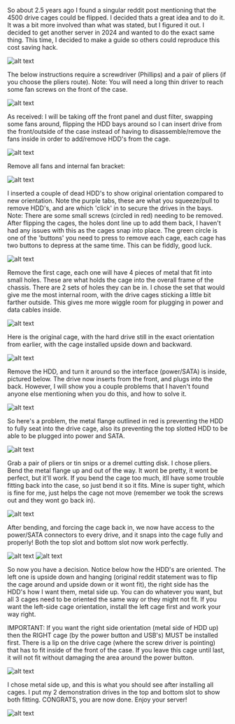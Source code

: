 So about 2.5 years ago I found a singular reddit post mentioning that the 4500 drive cages could be flipped. I decided thats a great idea and to do it. It was a bit more involved than what was stated, but I figured it out. I decided to get another server in 2024 and wanted to do the exact same thing. This time, I decided to make a guide so others could reproduce this cost saving hack.


![alt text](https://github.com/Ragnarawk/Frontload-4500U-drives/blob/main/Pastedimage20241208163145.png?raw=true)

The below instructions require a screwdriver (Phillips) and a pair of pliers (if you choose the pliers route). Note: You will need a long thin driver to reach some fan screws on the front of the case.

![alt text](https://github.com/Ragnarawk/Frontload-4500U-drives/blob/main/IMG_20241207_165158_919.jpg?raw=true)

As received: I will be taking off the front panel and dust filter, swapping some fans around, flipping the HDD bays around so I can insert drive from the front/outside of the case instead of having to disassemble/remove the fans inside in order to add/remove HDD's from the cage.

![alt text](https://github.com/Ragnarawk/Frontload-4500U-drives/blob/main/IMG_20241207_151418_0401.jpg?raw=true)

Remove all fans and internal fan bracket:

![alt text](https://github.com/Ragnarawk/Frontload-4500U-drives/blob/main/IMG_20241207_154143_397.jpg?raw=true)

I inserted a couple of dead HDD's to show original orientation compared to new orientation. Note the purple tabs, these are what you squeeze/pull to remove HDD's, and are which 'click' in to secure the drives in the bays. Note: There are some small screws (circled in red) needing to be removed. After flipping the cages, the holes dont line up to add them back, I haven't had any issues with this as the cages snap into place. 
The green circle is one of the 'buttons' you need to press to remove each cage, each cage has two buttons to depress at the same time. This can be fiddly, good luck.

![alt text](https://github.com/Ragnarawk/Frontload-4500U-drives/blob/main/IMG_20241207_160239_6272.jpg?raw=true)

Remove the first cage, each one will have 4 pieces of metal that fit into small holes. These are what holds the cage into the overall frame of the chassis. There are 2 sets of holes they can be in. I chose the set that would give me the most internal room, with the drive cages sticking a little bit farther outside. This gives me more wiggle room for plugging in power and data cables inside.

![alt text](https://github.com/Ragnarawk/Frontload-4500U-drives/blob/main/IMG_20241207_160801_224.jpg?raw=true)

Here is the original cage, with the hard drive still in the exact orientation from earlier, with the cage installed upside down and backward.

![alt text](https://github.com/Ragnarawk/Frontload-4500U-drives/blob/main/IMG_20241207_161203_511.jpg?raw=true)

Remove the HDD, and turn it around so the interface (power/SATA) is inside, pictured below. The drive now inserts from the front, and plugs into the back. However, I will show you a couple problems that I haven't found anyone else mentioning when you do this, and how to solve it.

![alt text](https://github.com/Ragnarawk/Frontload-4500U-drives/blob/main/IMG_20241207_161428_637.jpg?raw=true)

So here's a problem, the metal flange outlined in red is preventing the HDD to fully seat into the drive cage, also its preventing the top slotted HDD to be able to be plugged into power and SATA.

![alt text](https://github.com/Ragnarawk/Frontload-4500U-drives/blob/main/problem.jpg?raw=true)

Grab a pair of pliers or tin snips or a dremel cutting disk. I chose pliers. Bend the metal flange up and out of the way. It wont be pretty, it wont be perfect, but it'll work. If you bend the cage too much, itll have  some trouble fitting back into the case, so just bend it so it fits. Mine is super tight, which is fine for me, just helps the cage not move (remember we took the screws out and they wont go back in).

![alt text](https://github.com/Ragnarawk/Frontload-4500U-drives/blob/main/IMG_20241207_161732_128.jpg?raw=true)

After bending, and forcing the cage back in, we now have access to the power/SATA connectors to every drive, and it snaps into the cage fully and properly! Both the top slot and bottom slot now work perfectly.

![alt text](https://github.com/Ragnarawk/Frontload-4500U-drives/blob/main/nice.jpg?raw=true)
![alt text](https://github.com/Ragnarawk/Frontload-4500U-drives/blob/main/IMG_20241207_162322_8451.jpg?raw=true)

So now you have a decision. Notice below how the HDD's are oriented. The left one is upside down and hanging (original reddit statement was to flip the cage around and upside down or it wont fit), the right side has the HDD's how I want them, metal side up. You can do whatever you want, but all 3 cages need to be oriented the same way or they might not fit.
If you want the left-side cage orientation, install the left cage first and work your way right.

IMPORTANT: If you want the right side orientation (metal side of HDD up) then the RIGHT cage (by the power button and USB's) MUST be installed first. There is a lip on the drive cage (where the screw driver is pointing) that has to fit inside of the front of the case.
If you leave this cage until last, it will not fit without damaging the area around the power button.

![alt text](https://github.com/Ragnarawk/Frontload-4500U-drives/blob/main/IMG_20241207_163855_218.jpg?raw=true)

I chose metal side up, and this is what you should see after installing all cages. I put my 2 demonstration drives in the top and bottom slot to show both fitting.
CONGRATS, you are now done. Enjoy your server!

![alt text](https://github.com/Ragnarawk/Frontload-4500U-drives/blob/main/IMG_20241207_165112_2362.jpg?raw=true)
